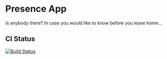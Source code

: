 Presence App
============

Is anybody there? In case you would like to know before you leave home...

CI Status
---------
[![Build Status](https://travis-ci.org/geidies/puresence.svg?branch=master)](https://travis-ci.org/geidies/puresence)
